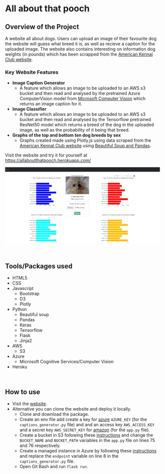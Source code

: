 # All about that pooch

## Overview of the Project
A website all about dogs. Users can upload an image of their favourite dog the website will guess what breed it is, as well as recieve a caption for the uploaded image. The website also contains interesting on information dog weights (in pounds) which has been scrapped from the [American Kennal Club website](https://www.akc.org/expert-advice/nutrition/breed-weight-chart/).

### Key Website Features
- **Image Caption Generator**
  - A feature which allows an image to be uploaded to an AWS s3 bucket and then read and analysed by the pretrained Azure ComputerVision model from [Microsoft Computer Vision](https://azure.microsoft.com/en-us/services/cognitive-services/computer-vision/) which returns an image caption for it.
- **Image Classifier**
  - A feature which allows an image to be uploaded to an AWS s3 bucket and then read and analysed by the Tensorflow pretrained ResNet50 model which returns a breed of the dog in the uploaded image, as well as the probability of it being that breed.
- **Graphs of the top and bottom ten dog breeds by sex**
  - Graphs created made using Plotly.js using data scraped from the [American Kennal Club website](https://www.akc.org/expert-advice/nutrition/breed-weight-chart/) using [Beautiful Soup and Pandas](akc_data).


Visit the website and try it for yourself at https://allaboutthatpooch.herokuapp.com/

![website](readme_images/website_picture.JPG)

<br>

## Tools/Packages used
- HTML5
- CSS
- Javascript
  - Bootstrap
  - D3
  - Plotly
- Python
  - Beautiful soup
  - Pandas
  - Keras
  - Tensorflow
  - Flask
  - Jinja2
- AWS
  - S3
- Azure
  - Microsoft Cognitive Services/Computer Vision
- Heroku

<br>

## How to use
- Visit the [website](https://allaboutthatpooch.herokuapp.com/).
- Alternative you can clone the website and deploy it locally.
  - Clone and download the package.
  - Create an env file add create a key for [azure](https://docs.microsoft.com/en-us/azure/virtual-machines/ssh-keys-portal) `AZURE_KEY` (for the `captions_generator.py` file) and and an access key `AWS_ACCESS_KEY` and a secret key `AWS_SECRET_KEY` for [amazon](https://aws.amazon.com/premiumsupport/knowledge-center/create-access-key/) (for the `app.py` file).
  - Create a bucket in S3 following these [instructions](https://docs.aws.amazon.com/AmazonS3/latest/userguide/create-bucket-overview.html) and change the `BUCKET_NAME` and `BUCKET_PATH` variables in the `app.py` file on lines 75 and 76 respectively.
  - Create a managed instance in Azure by following these [instructions](https://docs.microsoft.com/en-us/azure/azure-sql/managed-instance/instance-create-quickstart) and replace the `endpoint` variable on line 8 in the `captions_generator.py` file.
  - Open Git Bash and run `flask run`.
